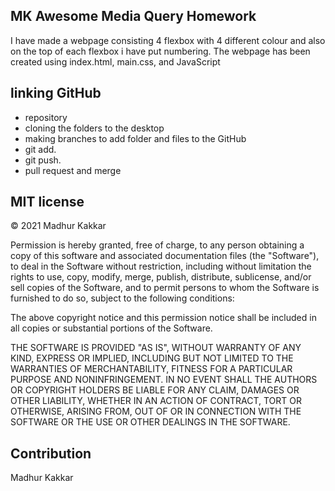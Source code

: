 ## MK Awesome Media Query Homework 

I have made a webpage consisting 4 flexbox with 4 different colour and also on the top of each flexbox i have put numbering.
The webpage has been created using index.html, main.css, and JavaScript

## linking GitHub 
* repository
* cloning the folders to the desktop 
* making branches to add folder and files to the GitHub 
* git add.
* git push.
* pull request and merge 

## MIT license 
© 2021 Madhur Kakkar

Permission is hereby granted, free of charge, to any person obtaining a copy of this software and associated documentation files (the "Software"), to deal in the Software without restriction, including without limitation the rights to use, copy, modify, merge, publish, distribute, sublicense, and/or sell copies of the Software, and to permit persons to whom the Software is furnished to do so, subject to the following conditions:

The above copyright notice and this permission notice shall be included in all copies or substantial portions of the Software.

THE SOFTWARE IS PROVIDED "AS IS", WITHOUT WARRANTY OF ANY KIND, EXPRESS OR IMPLIED, INCLUDING BUT NOT LIMITED TO THE WARRANTIES OF MERCHANTABILITY, FITNESS FOR A PARTICULAR PURPOSE AND NONINFRINGEMENT. IN NO EVENT SHALL THE AUTHORS OR COPYRIGHT HOLDERS BE LIABLE FOR ANY CLAIM, DAMAGES OR OTHER LIABILITY, WHETHER IN AN ACTION OF CONTRACT, TORT OR OTHERWISE, ARISING FROM, OUT OF OR IN CONNECTION WITH THE SOFTWARE OR THE USE OR OTHER DEALINGS IN THE SOFTWARE.



## Contribution
Madhur Kakkar
